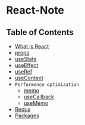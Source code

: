 # React-Note

## Table of Contents

* [What is React]()
* [props]()
* [useState]()
* [useEffect]()
* [useRef]()
* [useContext]()
* `Performence optimization`
  * [memo]()
  * [useCallback]()
  * [useMemo]()
* [Redux]()
* [Packages]()